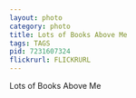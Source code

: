 ```yaml
---
layout: photo
category: photo
title: Lots of Books Above Me
tags: TAGS
pid: 7231607324
flickrurl: FLICKRURL
---
```


Lots of Books Above Me
